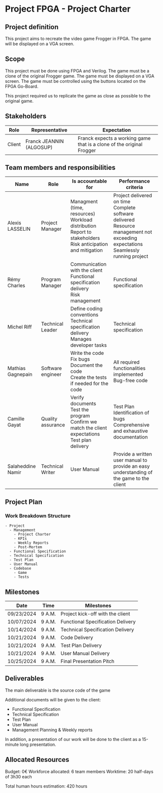 # Project FPGA - Project Charter

## Project definition

This project aims to recreate the video game Frogger in FPGA. The game will be displayed on a VGA screen.

## Scope

This project must be done using FPGA and Verilog. The game must be a clone of the original Frogger game. The game must be displayed on a VGA screen. The game must be controlled using the buttons located on the FPGA Go-Board.

This project required us to replicate the game as close as possible to the original game.

## Stakeholders

| Role   | Representative           | Expectation                                                           |
| ------ | ------------------------ | --------------------------------------------------------------------- |
| Client | Franck JEANNIN (ALGOSUP) | Franck expects a working game that is a clone of the original Frogger |

## Team members and responsibilities

| Name              | Role              | Is accountable for                                                                                                  | Performance criteria                                                                                                                      |
| ----------------- | ----------------- | ------------------------------------------------------------------------------------------------------------------- | ----------------------------------------------------------------------------------------------------------------------------------------- |
| Alexis LASSELIN   | Project Manager   | Managment (time, resources)<br>Workload distribution<br> Report to stakeholders<br>Risk anticipation and mitigation | Project delivered on time <br>Complete software delivered<br>Resource management not exceeding expectations<br>Seamlessly running project |
| Rémy Charles      | Program Manager   | Communication with the client<br>Functional specification delivery<br>Risk management                               | Functional specification                                                                                                                  |
| Michel Riff       | Technical Leader  | Define coding conventions<br>Technical specification delivery<br>Manages developer tasks                            | Technical specification                                                                                                                   |
| Mathias Gagnepain | Software engineer | Write the code<br>Fix bugs<br>Document the code<br>Create the tests if needed for the code                          | All required functionalities implemented<br>Bug-free code                                                                                 |
| Camille Gayat     | Quality assurance | Verify documents<br>Test the program<br>Confirm we match the client expectations<br>Test plan delivery              | Test Plan<br>Identification of bugs<br>Comprehensive and exhaustive documentation                                                         |
| Salaheddine Namir | Technical Writer  | User Manual                                                                                                         | Provide a written user manual to provide an easy understanding of the game to the client                                                  |

## Project Plan

### Work Breakdown Structure

```plaintext
- Project
  - Management
	- Project Charter
	- KPIs
	- Weekly Reports
	- Post-Mortem
  - Functional Specification
  - Technical Specification
  - Test Plan
  - User Manual
  - Codebase
	- Game
	- Tests
```

## Milestones

<!-- Functional Specification 10/7
Technical Specification 10/14
Code 10/21
Test Plan 10/21
User Manual 10/21 -->

| Date       | Time   | Milestones                        |
| ---------- | ------ | --------------------------------- |
| 09/23/2024 | 9 A.M. | Project kick-off with the client  |
| 10/07/2024 | 9 A.M. | Functional Specification Delivery |
| 10/14/2024 | 9 A.M. | Technical Specification Delivery  |
| 10/21/2024 | 9 A.M. | Code Delivery                     |
| 10/21/2024 | 9 A.M. | Test Plan Delivery                |
| 10/21/2024 | 9 A.M. | User Manual Delivery              |
| 10/25/2024 | 9 A.M. | Final Presentation Pitch          |

## Deliverables

The main deliverable is the source code of the game

Additional documents will be given to the client:

- Functional Specification
- Technical Specification
- Test Plan
- User Manual
- Management Planning & Weekly reports

In addition, a presentation of our work will be done to the client as a 15-minute long presentation.

## Allocated Resources

Budget: 0€
Workforce allocated: 6 team members
Worktime: 20 half-days of 3h30 each

Total human hours estimation: 420 hours
